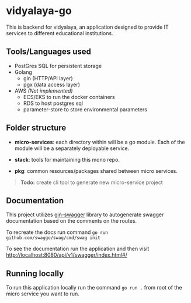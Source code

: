 # vidyalaya-go

This is backend for vidyalaya, an application designed to provide IT services to different educational institutions.

## Tools/Languages used

- PostGres SQL for persistent storage
- Golang
  - gin (HTTP/API layer)
  - pgx (data access layer)
- AWS _(Not implemented)_
  - ECS/EKS to run the docker containers
  - RDS to host postgres sql
  - parameter-store to store environmental parameters

## Folder structure

- **micro-services**: each directory within will be a go module. Each of the module will be a separately deployable service.

- **stack**: tools for maintaining this mono repo.
- **pkg**: common resources/packages shared between micro services.

> **Todo:**
create cli tool to generate new micro-service project

## Documentation

This project utilizes [gin-swagger](https://github.com/swaggo/gin-swagger) library to autogenerate swagger documentation based on the comments on the routes.

To recreate the docs run command `go run github.com/swaggo/swag/cmd/swag init`

To see the documentation run the application and then visit <http://localhost:8080/api/v1/swagger/index.html#/>

## Running locally

To run this application locally run the command `go run .` from root of the micro service you want to run.
